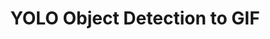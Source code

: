 ---
title: YOLO Object Detection to GIF
emoji: 🎯
colorFrom: purple
colorTo: pink
sdk: gradio
sdk_version: 4.17.0
app_file: app.py
pinned: false
---